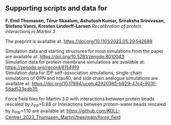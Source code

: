 ## Supporting scripts and data for

**F. Emil Thomasen, Tórur Skaalum, Ashutosh Kumar, Sriraksha Srinivasan, Stefano Vanni, Kresten Lindorff-Larsen** 
_Recalibration of protein interactions in Martini 3_

The preprint is available at: <https://doi.org/10.1101/2023.05.29.542689>

Simulation data and starting structures for most simulations from the paper are available at: https://doi.org/10.5281/zenodo.8010043  
Simulation data for protein-membrane simulations are available at: https://zenodo.org/record/8154919  
Simulation data for IDP self-association simulations, single-chain simulations of OPN and htau40, and side chain analogue simulations are available at: https://doi.org/10.17894/ucph.42920365-b929-47c4-903f-5dad523edb35  

Force field files for Martini 3.0 with interactions between protein beads rescaled by λ<sub>PP</sub>=0.88 or interactions between protein-water beads rescaled by λ<sub>PW</sub>=1.10 are available at: https://github.com/KULL-Centre/_2023_Thomasen_Martini/tree/main/force_field
